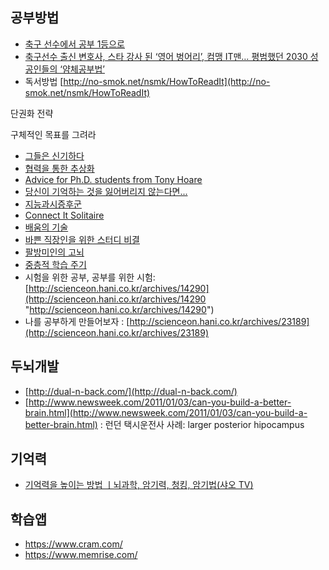## 공부방법
* [축구 선수에서 공부 1등으로](http://agile.egloos.com/4062456 "축구 선수에서 공부 1등으로")
* [축구선수 출신 변호사, 스타 강사 된 ‘영어 벙어리’, 컴맹 IT맨… 평범했던 2030 성공인들의 ‘얌체공부법’](http://news.naver.com/main/read.nhn?mode=LSD&amp;mid=sec&amp;sid1=102&amp;oid=262&amp;aid=0000000904 "축구선수 출신 변호사, 스타 강사 된 ‘영어 벙어리’, 컴맹 IT맨… 평범했던 2030 성공인들의 ‘얌체 공부법’")
* 독서방법 [http://no-smok.net/nsmk/HowToReadIt](http://no-smok.net/nsmk/HowToReadIt)

단권화 전략

구체적인 목표를 그려라

* [그들은 신기하다](http://no-smok.net/nsmk/%EA%B7%B8%EB%93%A4%EC%9D%80%EC%B0%B8%EC%8B%A0%EA%B8%B0%ED%95%98%EB%8B%A4 "그들은 신기하다")
* [협력을 통한 추상화](http://www.ibm.com/developerworks/kr/library/dwclm/20071030/ "협력을 통한 추상화")
* [Advice for Ph.D. students from Tony Hoare](http://www.kierberg.com/videos/advice-for-phd-students-from-tony-hoare "Advice for Ph.D. students from Tony Hoare")
* [당신이 기억하는 것을 잃어버리지 않는다면...](http://mbastory.tistory.com/289 "당신이 기억하는 것을 잃어버리지 않는다면...")
* [지능과시증후군](http://no-smok.net/nsmk/%EC%A7%80%EB%8A%A5%EA%B3%BC%EC%8B%9C%EC%A6%9D%ED%9B%84%EA%B5%B0 "지능과시증후군")
* [Connect It Solitaire](http://no-smok.net/nsmk/ConnectItSolitaire "http://no-smok.net/nsmk/ConnectItSolitaire")
* [배움의 기술](http://moai.tistory.com/569 "http://moai.tistory.com/569")
* [바쁜 직장인을 위한 스터디 비결](http://agile.egloos.com/3684946 "http://agile.egloos.com/3684946")
* [팔방미인의 고뇌](http://agile.egloos.com/2580241 "http://agile.egloos.com/2580241")
* [중층적 학습 주기](http://agile.egloos.com/5200994 "http://agile.egloos.com/5200994")
* 시험을 위한 공부, 공부를 위한 시험:
[http://scienceon.hani.co.kr/archives/14290](http://scienceon.hani.co.kr/archives/14290 "http://scienceon.hani.co.kr/archives/14290")
* 나를 공부하게 만들어보자 : [http://scienceon.hani.co.kr/archives/23189](http://scienceon.hani.co.kr/archives/23189)

## 두뇌개발
* [http://dual-n-back.com/](http://dual-n-back.com/)
* [http://www.newsweek.com/2011/01/03/can-you-build-a-better-brain.html](http://www.newsweek.com/2011/01/03/can-you-build-a-better-brain.html)
: 런던 택시운전사 사례: larger posterior hipocampus

## 기억력
- [기억력을 높이는 방법 ㅣ뇌과학, 암기력, 청킹, 암기법(샤오 TV)](https://www.youtube.com/watch?v=0zJy6MfNL28)

## 학습앱
- https://www.cram.com/
- https://www.memrise.com/
